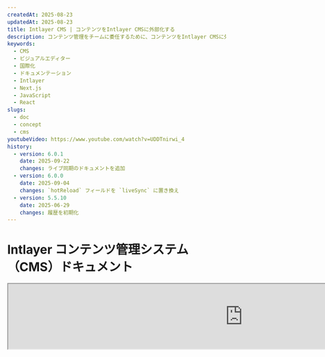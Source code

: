 ```yaml
---
createdAt: 2025-08-23
updatedAt: 2025-08-23
title: Intlayer CMS | コンテンツをIntlayer CMSに外部化する
description: コンテンツ管理をチームに委任するために、コンテンツをIntlayer CMSに外部化します。
keywords:
  - CMS
  - ビジュアルエディター
  - 国際化
  - ドキュメンテーション
  - Intlayer
  - Next.js
  - JavaScript
  - React
slugs:
  - doc
  - concept
  - cms
youtubeVideo: https://www.youtube.com/watch?v=UDDTnirwi_4
history:
  - version: 6.0.1
    date: 2025-09-22
    changes: ライブ同期のドキュメントを追加
  - version: 6.0.0
    date: 2025-09-04
    changes: `hotReload` フィールドを `liveSync` に置き換え
  - version: 5.5.10
    date: 2025-06-29
    changes: 履歴を初期化
---
```


# Intlayer コンテンツ管理システム（CMS）ドキュメント

<iframe title="あなたのWebアプリのためのビジュアルエディター + CMS: Intlayerの説明" class="m-auto aspect-[16/9] w-full overflow-hidden rounded-lg border-0" allow="autoplay; gyroscope;" loading="lazy" width="1080" height="auto" src="https://www.youtube.com/embed/UDDTnirwi_4?autoplay=0&amp;origin=http://intlayer.org&amp;controls=0&amp;rel=1"/>

Intlayer CMSは、Intlayerプロジェクトのコンテンツを外部化できるアプリケーションです。

そのために、Intlayerは「遠隔辞書（distant dictionaries）」の概念を導入しています。

![Intlayer CMS インターフェース](https://github.com/aymericzip/intlayer/blob/main/docs/assets/CMS.png)

## 遠隔辞書の理解

Intlayerは「ローカル辞書」と「遠隔辞書」を区別しています。

- 「ローカル」辞書とは、Intlayerプロジェクト内で宣言されている辞書のことです。例えば、ボタンの宣言ファイルやナビゲーションバーなどです。この場合、コンテンツは頻繁に変更されることを想定していないため、コンテンツを外部化することは意味がありません。

- 「遠隔」辞書とは、Intlayer CMSを通じて管理される辞書のことです。これは、チームがウェブサイト上で直接コンテンツを管理できるようにするために役立ち、さらにA/Bテスト機能やSEOの自動最適化を利用することも目的としています。

## ビジュアルエディターとCMSの違い

[Intlayer Visual](https://github.com/aymericzip/intlayer/blob/main/docs/docs/ja/intlayer_visual_editor.md) エディターは、ローカル辞書のコンテンツをビジュアルエディターで管理できるツールです。変更が行われると、コンテンツはコードベースに置き換えられます。つまり、アプリケーションが再ビルドされ、ページがリロードされて新しいコンテンツが表示されることを意味します。

これに対して、Intlayer CMSは、遠隔辞書のコンテンツをビジュアルエディターで管理できるツールです。変更が行われても、コンテンツはコードベースに影響を与えません。そして、ウェブサイトは自動的に変更されたコンテンツを表示します。

## 統合

パッケージのインストール方法の詳細については、以下の該当セクションを参照してください。

### Next.jsとの統合

Next.jsとの統合については、[セットアップガイド](https://github.com/aymericzip/intlayer/blob/main/docs/docs/ja/intlayer_with_nextjs_15.md)を参照してください。

### Create React Appとの統合

Create React Appとの統合については、[セットアップガイド](https://github.com/aymericzip/intlayer/blob/main/docs/docs/ja/intlayer_with_create_react_app.md)を参照してください。

### Vite + Reactとの統合

Vite + Reactとの統合については、[セットアップガイド](https://github.com/aymericzip/intlayer/blob/main/docs/docs/ja/intlayer_with_vite+react.md)を参照してください。

## 設定

Intlayerの設定ファイル内で、CMSの設定をカスタマイズできます：

```typescript fileName="intlayer.config.ts" codeFormat="typescript"
import type { IntlayerConfig } from "intlayer";

const config: IntlayerConfig = {
  // ... その他の設定
  editor: {
    /**
     * 必須
     *
     * アプリケーションのURL。
     * これはビジュアルエディターがターゲットとするURLです。
     */
    applicationURL: process.env.INTLAYER_APPLICATION_URL,

    /**
     * 必須
     *
     * エディターを有効にするためにクライアントIDとクライアントシークレットが必要です。
     * これらはコンテンツを編集しているユーザーを識別するために使用されます。
     * Intlayerダッシュボードのプロジェクト（https://intlayer.org/dashboard/projects）で新しいクライアントを作成することで取得できます。
     * clientId: process.env.INTLAYER_CLIENT_ID,
     * clientSecret: process.env.INTLAYER_CLIENT_SECRET,
     */
    clientId: process.env.INTLAYER_CLIENT_ID,
    clientSecret: process.env.INTLAYER_CLIENT_SECRET,

    /**
     * 任意
     *
     * Intlayer CMSをセルフホスティングしている場合、CMSのURLを設定できます。
     *
     * Intlayer CMSのURL。
     * デフォルトでは https://intlayer.org に設定されています。
     */
    cmsURL: process.env.INTLAYER_CMS_URL,

    /**
     * オプション
     *
     * Intlayer CMSをセルフホスティングしている場合、バックエンドのURLを設定できます。
     *
     * Intlayer CMSのURL。
     * デフォルトでは https://back.intlayer.org に設定されています。
     */
    backendURL: process.env.INTLAYER_BACKEND_URL,
  },
};

export default config;
```

```javascript fileName="intlayer.config.mjs" codeFormat="esm"
/** @type {import('intlayer').IntlayerConfig} */
const config = {
  // ... 他の設定
  editor: {
    /**
     * 必須
     *
     * アプリケーションのURL。
     * これはビジュアルエディタが対象とするURLです。
     */
    applicationURL: process.env.INTLAYER_APPLICATION_URL,

    /**
     * 必須
     *
     * エディタを有効にするには、クライアントIDとクライアントシークレットが必要です。
     * これらはコンテンツを編集しているユーザーを識別するために使用されます。
     * Intlayerダッシュボードのプロジェクト（https://intlayer.org/dashboard/projects）で新しいクライアントを作成することで取得できます。
     * clientId: process.env.INTLAYER_CLIENT_ID,
     * clientSecret: process.env.INTLAYER_CLIENT_SECRET,
     */
    clientId: process.env.INTLAYER_CLIENT_ID,
    clientSecret: process.env.INTLAYER_CLIENT_SECRET,

    /**
     * 任意
     *
     * Intlayer CMSをセルフホスティングしている場合、CMSのURLを設定できます。
     *
     * Intlayer CMSのURL。
     * デフォルトでは https://intlayer.org に設定されています。
     */
    cmsURL: process.env.INTLAYER_CMS_URL,

    /**
     * オプション
     *
     * Intlayer CMSをセルフホスティングしている場合、バックエンドのURLを設定できます。
     *
     * Intlayer CMSのURL。
     * デフォルトでは https://back.intlayer.org に設定されています。
     */
    backendURL: process.env.INTLAYER_BACKEND_URL,
  },
};

export default config;
```

```javascript fileName="intlayer.config.cjs" codeFormat="commonjs"
/** @type {import('intlayer').IntlayerConfig} */
const config = {
  // ... その他の設定
  editor: {
    /**
     * 必須
     *
     * アプリケーションのURL。
     * これはビジュアルエディターがターゲットとするURLです。
     */
    applicationURL: process.env.INTLAYER_APPLICATION_URL,

    /**
     * 必須
     *
     * エディターを有効にするには、クライアントIDとクライアントシークレットが必要です。
     * これらはコンテンツを編集しているユーザーを識別するために使用されます。
     * Intlayerダッシュボードのプロジェクトページ（https://intlayer.org/dashboard/projects）で新しいクライアントを作成することで取得できます。
     * clientId: process.env.INTLAYER_CLIENT_ID,
     * clientSecret: process.env.INTLAYER_CLIENT_SECRET,
     */
    clientId: process.env.INTLAYER_CLIENT_ID,
    clientSecret: process.env.INTLAYER_CLIENT_SECRET,

    /**
     * 任意
     *
     * Intlayer CMSをセルフホスティングしている場合、CMSのURLを設定できます。
     *
     * Intlayer CMSのURL。
     * デフォルトでは https://intlayer.org に設定されています。
     */
    cmsURL: process.env.INTLAYER_CMS_URL,

    /**
     * オプション
     *
     * Intlayer CMSをセルフホスティングしている場合、バックエンドのURLを設定できます。
     *
     * Intlayer CMSのURLです。
     * デフォルトでは https://back.intlayer.org に設定されています。
     */
    backendURL: process.env.INTLAYER_BACKEND_URL,
  },
};

module.exports = config;
```

> クライアントIDとクライアントシークレットをお持ちでない場合は、[Intlayerダッシュボード - プロジェクト](https://intlayer.org/dashboard/projects)で新しいクライアントを作成して取得できます。

> 利用可能なすべてのパラメータについては、[設定ドキュメント](https://github.com/aymericzip/intlayer/blob/main/docs/docs/ja/configuration.md)を参照してください。

## CMSの使用方法

### 設定のプッシュ

Intlayer CMSを設定するには、[intlayer CLI](https://github.com/aymericzip/intlayer/tree/main/docs/ja/intlayer_cli.md)コマンドを使用できます。

```bash
npx intlayer config push
```

> `intlayer.config.ts`設定ファイルで環境変数を使用している場合は、`--env`引数を使って希望の環境を指定できます：

```bash
npx intlayer config push --env production
```

このコマンドは設定をIntlayer CMSにアップロードします。

### 辞書をプッシュする

ロケール辞書をリモート辞書に変換するには、[intlayer CLI](https://github.com/aymericzip/intlayer/tree/main/docs/ja/intlayer_cli.md)コマンドを使用できます。

```bash
npx intlayer dictionary push -d my-first-dictionary-key
```

> `intlayer.config.ts` 設定ファイルで環境変数を使用している場合は、`--env` 引数を使って希望の環境を指定できます。

```bash
npx intlayer dictionary push -d my-first-dictionary-key --env production
```

このコマンドは初期コンテンツの辞書をアップロードし、Intlayer プラットフォームを通じて非同期に取得および編集できるようにします。

### 辞書の編集

その後、[Intlayer CMS](https://intlayer.org/dashboard/content) で辞書を確認および管理できるようになります。

## ライブ同期

ライブ同期は、アプリが実行時に CMS のコンテンツ変更を反映できるようにします。再ビルドや再デプロイは不要です。有効にすると、更新がライブ同期サーバーにストリームされ、アプリケーションが読み込む辞書が更新されます。

> Live Syncは継続的なサーバー接続を必要とし、エンタープライズプランで利用可能です。

Intlayerの設定を更新してLive Syncを有効にします：

```typescript fileName="intlayer.config.ts" codeFormat="typescript"
import type { IntlayerConfig } from "intlayer";

const config: IntlayerConfig = {
  // ... その他の設定
  editor: {
    /**
     * 変更が検出されたときにロケール設定のホットリロードを有効にします。
     * 例えば、辞書が追加または更新された場合、アプリケーションは
     * ページに表示されるコンテンツを更新します。
     *
     * ホットリロードは継続的なサーバー接続を必要とするため、
     * `enterprise`プランのクライアントのみ利用可能です。
     *
     * デフォルト: false
     */
    liveSync: true,
  },
  build: {
    /**
     * 辞書のインポート方法を制御します：
     *
     * - "live"：辞書はLive Sync APIを使用して動的に取得されます。
     *   useIntlayerの代わりにuseDictionaryDynamicを使用します。
     *
     * 注意：ライブモードはLive Sync APIを使用して辞書を取得します。API呼び出しが
     * 失敗した場合、辞書は動的にインポートされます。
     * 注意：リモートコンテンツかつ"live"フラグが付いた辞書のみがライブモードを使用します。
     * その他はパフォーマンスのために動的モードを使用します。
     */
    importMode: "live",
  },
};

export default config;
```

```javascript fileName="intlayer.config.mjs" codeFormat="esm"
/** @type {import('intlayer').IntlayerConfig} */
const config = {
  // ... その他の設定
  editor: {
    /**
     * ロケール設定の変更が検出されたときにホットリロードを有効にします。
     * 例えば、辞書が追加または更新された場合、アプリケーションは
     * ページに表示されるコンテンツを更新します。
     *
     * ホットリロードはサーバーへの継続的な接続を必要とするため、
     * `enterprise` プランのクライアントのみ利用可能です。
     *
     * デフォルト: false
     */
    liveSync: true,
  },
  build: {
    /**
     * 辞書のインポート方法を制御します：
     *
     * - "live": Live Sync APIを使用して辞書を動的に取得します。
     *   useIntlayerをuseDictionaryDynamicに置き換えます。
     *
     * 注意: ライブモードはLive Sync APIを使用して辞書を取得します。API呼び出しが
     * 失敗した場合、辞書は動的にインポートされます。
     * 注意: リモートコンテンツを持ち、かつ "live" フラグが設定された辞書のみがライブモードを使用します。
     * その他の辞書はパフォーマンスのためにダイナミックモードを使用します。
     */
    importMode: "live",
  },
};

export default config;
```

```javascript fileName="intlayer.config.cjs" codeFormat="commonjs"
/** @type {import('intlayer').IntlayerConfig} */
const config = {
  // ... その他の設定
  editor: {
    /**
     * 変更が検出された際にロケール設定のホットリロードを有効にします。
     * 例えば、辞書が追加または更新された場合、アプリケーションは
     * ページに表示されるコンテンツを更新します。
     *
     * ホットリロードはサーバーへの継続的な接続を必要とするため、
     * `enterprise` プランのクライアントのみ利用可能です。
     *
     * デフォルト: false
     */
    liveSync: true,

    /**
     * Live Syncサーバーのポート番号。
     *
     * デフォルト: 4000
     */
    liveSyncPort: 4000,

    /**
     * Live SyncサーバーのURL。
     *
     * デフォルト: http://localhost:{liveSyncPort}
     */
    liveSyncURL: "https://live.example.com",
  },
  build: {
    /**
     * 辞書のインポート方法を制御します：
     *
     * - "live": Live Sync APIを使用して辞書を動的に取得します。
     *   useIntlayerをuseDictionaryDynamicに置き換えます。
     *
     * 注意: ライブモードはLive Sync APIを使用して辞書を取得します。API呼び出しが失敗した場合、
     * 辞書は動的にインポートされます。
     * 注意: リモートコンテンツかつ"live"フラグが付いた辞書のみがライブモードを使用します。
     * その他はパフォーマンスのために動的モードを使用します。
     */
    importMode: "live",
  },
};

module.exports = config;
```

アプリケーションをラップするために Live Sync サーバーを起動します：

Next.js を使用した例：

```json5 fileName="package.json"
{
  "scripts": {
    // ... その他のスクリプト
    "build": "next build",
    "dev": "next dev",
    "start": "npx intlayer live --process 'next start'",
  },
}
```

Vite を使用した例：

```json5 fileName="package.json"
{
  "scripts": {
    // ... その他のスクリプト
    "build": "vite build",
    "dev": "vite dev",
    "start": "npx intlayer live --process 'vite start'",
  },
}
```

Live Sync サーバーはあなたのアプリケーションをラップし、更新されたコンテンツが到着すると自動的に適用します。

CMSからの変更通知を受け取るために、Live SyncサーバーはバックエンドとのSSE接続を維持します。CMSのコンテンツが変更されると、バックエンドは更新情報をLive Syncサーバーに転送し、新しい辞書を書き込みます。アプリケーションは次のナビゲーションまたはブラウザのリロード時に更新を反映し、再ビルドは不要です。

フローチャート（CMS/バックエンド -> Live Syncサーバー -> アプリケーションサーバー -> フロントエンド）:

![Live Sync ロジックスキーマ](https://github.com/aymericzip/intlayer/blob/main/docs/assets/live_sync_logic_schema.svg)

動作の仕組み:

![Live Sync フロー CMS/バックエンド/Live Syncサーバー/アプリケーションサーバー/フロントエンド スキーマ](https://github.com/aymericzip/intlayer/blob/main/docs/assets/live_sync_flow_scema.svg)

### 開発ワークフロー（ローカル）

- 開発中は、アプリケーション起動時にすべてのリモート辞書が取得されるため、更新をすばやくテストできます。
- Next.jsでローカルにLive Syncをテストするには、開発サーバーをラップします：

```json5 fileName="package.json"
{
  "scripts": {
    // ... 他のスクリプト
    "dev": "npx intlayer live --process 'next dev'",
    // "dev": "npx intlayer live --process 'vite dev'", // Vite用
  },
}
```

開発中にIntlayerがLiveインポート変換を適用するように最適化を有効にします：

```typescript fileName="intlayer.config.ts" codeFormat="typescript"
import type { IntlayerConfig } from "intlayer";

const config: IntlayerConfig = {
  editor: {
    applicationURL: "http://localhost:5173",
    liveSyncURL: "http://localhost:4000",
    liveSync: true,
  },
  build: {
    optimize: true,
    importMode: "live",
  },
};

export default config;
```

```javascript fileName="intlayer.config.mjs" codeFormat="esm"
/** @type {import('intlayer').IntlayerConfig} */
const config = {
  editor: {
    applicationURL: "http://localhost:5173",
    liveSyncURL: "http://localhost:4000",
    liveSync: true,
  },
  build: {
    optimize: true,
    importMode: "live",
  },
};

export default config;
```

```javascript fileName="intlayer.config.cjs" codeFormat="commonjs"
/** @type {import('intlayer').IntlayerConfig} */
const config = {
  editor: {
    applicationURL: "http://localhost:5173",
    liveSyncURL: "http://localhost:4000",
    liveSync: true,
  },
  build: {
    optimize: true,
    importMode: "live",
  },
};

module.exports = config;
```

この設定により、開発サーバーがLive Syncサーバーでラップされ、起動時にリモート辞書を取得し、CMSからの更新をSSE経由でストリーミングします。変更を確認するにはページをリロードしてください。

注意事項と制約：

- Live Sync のオリジンをサイトのセキュリティポリシー（CSP）に追加してください。Live Sync の URL が `connect-src`（および該当する場合は `frame-ancestors`）で許可されていることを確認してください。
- Live Sync は静的出力では動作しません。Next.js の場合、ページはランタイムで更新を受け取るために動的である必要があります（例：完全な静的のみの制約を避けるために、`generateStaticParams`、`generateMetadata`、`getServerSideProps`、または `getStaticProps` を適切に使用してください）。
- CMSでは、各辞書に`live`フラグがあります。`live=true`の辞書のみがライブ同期APIを通じて取得され、それ以外は動的にインポートされ、実行時には変更されません。
- `live`フラグはビルド時に各辞書ごとに評価されます。ビルド時にリモートコンテンツが`live=true`に設定されていなかった場合、その辞書のライブ同期を有効にするには再ビルドが必要です。
- ライブ同期サーバーは`.intlayer`に書き込み可能でなければなりません。コンテナ環境では`/.intlayer`への書き込み権限を確保してください。

## デバッグ

CMSで問題が発生した場合は、以下を確認してください：

- アプリケーションが稼働していること。

- [`editor`](https://intlayer.org/doc/concept/configuration#editor-configuration)の設定がIntlayerの設定ファイルで正しく行われていること。
  - 必須フィールド：
- アプリケーションのURLは、エディター設定の `applicationURL` と一致している必要があります。
- CMSのURL

- プロジェクトの設定がIntlayer CMSにプッシュされていることを確認してください。

- ビジュアルエディターはiframeを使用してウェブサイトを表示します。ウェブサイトのコンテンツセキュリティポリシー（CSP）がCMSのURLを `frame-ancestors`（デフォルトは 'https://intlayer.org'）として許可していることを確認してください。エディターのコンソールでエラーがないか確認してください。

